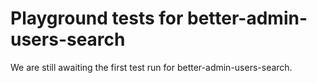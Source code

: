 # Playground tests for better-admin-users-search
We are still awaiting the first test run for better-admin-users-search.
